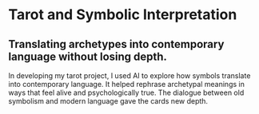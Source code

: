 # Tarot and Symbolic Interpretation

## Translating archetypes into contemporary language without losing depth.

In developing my tarot project, I used AI to explore how symbols translate into contemporary language. It helped rephrase archetypal meanings in ways that feel alive and psychologically true. The dialogue between old symbolism and modern language gave the cards new depth.
